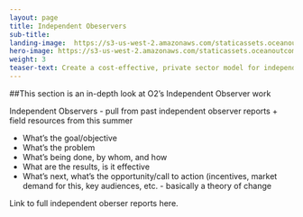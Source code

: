 ```yaml
---
layout: page 
title: Independent Obeservers
sub-title: 
landing-image: 	https://s3-us-west-2.amazonaws.com/staticassets.oceanoutcomes.org/rollover+images/observersrollover.jpg
hero-image: https://s3-us-west-2.amazonaws.com/staticassets.oceanoutcomes.org/hero+photos/observershero.jpg
weight: 3
teaser-text: Create a cost-effective, private sector model for independent observers and additional verifications (e.g. satellite monitoring) that could be replicated and scaled in other fisheries beyond salmon.. This section is an in-depth look at O2’s Independent Observer work. 
---
```

##This section is an in-depth look at O2’s Independent Observer work

Independent Observers - pull from past independent observer reports + field resources from this summer
* What’s the goal/objective 
* What’s the problem 
* What’s being done, by whom, and how 
* What are the results, is it effective 
* What’s next, what’s the opportunity/call to action (incentives, market demand for this, key audiences, etc. - basically a theory of change

Link to full independent oberser reports here.
